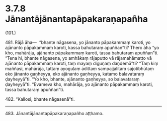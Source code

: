 

# 3.7.8 Jānantājānantapāpakaraṇapañha




(101.)

481\. Rājā āha—  “bhante nāgasena, yo jānanto pāpakammaṃ karoti, yo ajānanto pāpakammaṃ karoti, kassa bahutaraṃ apuññan”ti? Thero āha “yo kho, mahārāja, ajānanto pāpakammaṃ karoti, tassa bahutaraṃ apuññan”ti. “Tena hi, bhante nāgasena, yo amhākaṃ rājaputto vā rājamahāmatto vā ajānanto pāpakammaṃ karoti, taṃ mayaṃ diguṇaṃ daṇḍemā”ti? “Taṃ kiṃ maññasi, mahārāja, tattaṃ ayoguḷaṃ ādittaṃ sampajjalitaṃ sajotibhūtaṃ eko jānanto gaṇheyya, eko ajānanto gaṇheyya, katamo balavataraṃ ḍayheyyā”ti. “Yo kho, bhante, ajānanto gaṇheyya, so balavataraṃ ḍayheyyā”ti. “Evameva kho, mahārāja, yo ajānanto pāpakammaṃ karoti, tassa bahutaraṃ apuññan”ti.

482\. “Kallosi, bhante nāgasenā”ti.

---

483\. Jānantājānantapāpakaraṇapañho aṭṭhamo.





